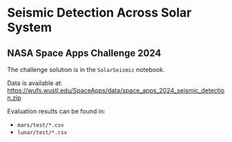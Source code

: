 # Seismic Detection Across Solar System

## NASA Space Apps Challenge 2024

The challenge solution is in the `SolarSeismic` notebook.

Data is available at: https://wufs.wustl.edu/SpaceApps/data/space_apps_2024_seismic_detection.zip

Evaluation results can be found in:
- `mars/test/*.csv`
- `lunar/test/*.csv`
